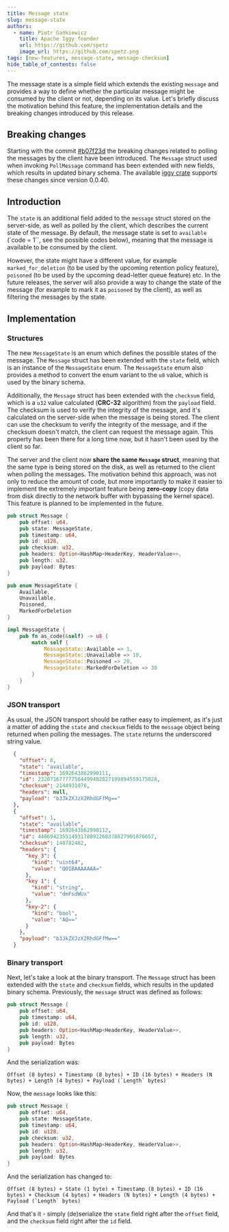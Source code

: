 ```yaml
---
title: Message state
slug: message-state
authors:
  - name: Piotr Gankiewicz
    title: Apache Iggy founder
    url: https://github.com/spetz
    image_url: https://github.com/spetz.png
tags: [new-features, message-state, message-checksum]
hide_table_of_contents: false
---
```


The message state is a simple field which extends the existing `message` and provides a way to define whether the particular message might be consumed by the client or not, depending on its value. Let's briefly discuss the motivation behind this feature, the implementation details and the breaking changes introduced by this release.

<!--truncate-->

## Breaking changes

Starting with the commit [#b07f23d](https://github.com/apache/iggy/commit/b07f23db798ffcda7c39650f34547f20137ff725) the breaking changes related to polling the messages by the client have been introduced. The `Message` struct used when invoking `PollMessage` command has been extended with new fields, which results in updated binary schema. The available [iggy crate](https://crates.io/crates/iggy) supports these changes since version 0.0.40.

## Introduction

The `state` is an additional field added to the `message` struct stored on the server-side, as well as polled by the client, which describes the current state of the message. By default, the message state is set to `available` (`code = 1``, see the possible codes below), meaning that the message is available to be consumed by the client.

However, the state might have a different value, for example `marked_for_deletion` (to be used by the upcoming retention policy feature), `poisoned` (to be used by the upcoming dead-letter queue feature) etc. In the future releases, the server will also provide a way to change the state of the message (for example to mark it as `poisoned` by the client), as well as filtering the messages by the state.

## Implementation

### Structures

The new `MessageState` is an enum which defines the possible states of the message. The `Message` struct has been extended with the `state` field, which is an instance of the `MessageState` enum. The `MessageState` enum also provides a method to convert the enum variant to the `u8` value, which is used by the binary schema.

Additionally, the `Message` struct has been extended with the `checksum` field, which is a `u32` value calculated (**CRC-32** algorithm) from the `payload` field. The checksum is used to verify the integrity of the message, and it's calculated on the server-side when the message is being stored. The client can use the checksum to verify the integrity of the message, and if the checksum doesn't match, the client can request the message again. This property has been there for a long time now, but it hasn't been used by the client so far.

The server and the client now **share the same `Message` struct**, meaning that the same type is being stored on the disk, as well as returned to the client when polling the messages. The motivation behind this approach, was not only to reduce the amount of code, but more importantly to make it easier to implement the extremely important feature being **zero-copy** (copy data from disk directly to the network buffer with bypassing the kernel space). This feature is planned to be implemented in the future.

```rust
pub struct Message {
    pub offset: u64,
    pub state: MessageState,
    pub timestamp: u64,
    pub id: u128,
    pub checksum: u32,
    pub headers: Option<HashMap<HeaderKey, HeaderValue>>,
    pub length: u32,
    pub payload: Bytes
}

pub enum MessageState {
    Available,
    Unavailable,
    Poisoned,
    MarkedForDeletion
}

impl MessageState {
    pub fn as_code(&self) -> u8 {
        match self {
            MessageState::Available => 1,
            MessageState::Unavailable => 10,
            MessageState::Poisoned => 20,
            MessageState::MarkedForDeletion => 30
        }
    }
}
```

### JSON transport

As usual, the JSON transport should be rather easy to implement, as it's just a matter of adding the `state` and `checksum` fields to the `message` object being returned when polling the messages. The `state` returns the underscored string value.

```json
  {
    "offset": 0,
    "state": "available",
    "timestamp": 1692643862990111,
    "id": 232071677777564499402827199894559175028,
    "checksum": 2144931076,
    "headers": null,
    "payload": "b3JkZXJzX2RhdGFfMg=="
  },
  {
    "offset": 1,
    "state": "available",
    "timestamp": 1692643862990112,
    "id": 44069423551493178892268378627901876657,
    "checksum": 148782482,
    "headers": {
      "key_3": {
        "kind": "uint64",
        "value": "QOIBAAAAAAA="
      },
      "key 1": {
        "kind": "string",
        "value": "dmFsdWUx"
      },
      "key-2": {
        "kind": "bool",
        "value": "AQ=="
      }
    },
    "payload": "b3JkZXJzX2RhdGFfMw=="
  }
```

### Binary transport

Next, let's take a look at the binary transport. The `Message` struct has been extended with the `state` and `checksum` fields, which results in the updated binary schema. Previously, the `message` struct was defined as follows:

```rust
pub struct Message {
    pub offset: u64,
    pub timestamp: u64,
    pub id: u128,
    pub headers: Option<HashMap<HeaderKey, HeaderValue>>,
    pub length: u32,
    pub payload: Bytes
}
```

And the serialization was:

```
Offset (8 bytes) + Timestamp (8 bytes) + ID (16 bytes) + Headers (N bytes) + Length (4 bytes) + Payload (`Length` bytes)
```

Now, the `message` looks like this:

```rust
pub struct Message {
    pub offset: u64,
    pub state: MessageState,
    pub timestamp: u64,
    pub id: u128,
    pub checksum: u32,
    pub headers: Option<HashMap<HeaderKey, HeaderValue>>,
    pub length: u32,
    pub payload: Bytes
}
```

And the serialization has changed to:

```
Offset (8 bytes) + State (1 byte) + Timestamp (8 bytes) + ID (16 bytes) + Checksum (4 bytes) + Headers (N bytes) + Length (4 bytes) + Payload (`Length` bytes)
```

And that's it - simply (de)serialize the `state` field right after the `offset` field, and the `checksum` field right after the `id` field.
